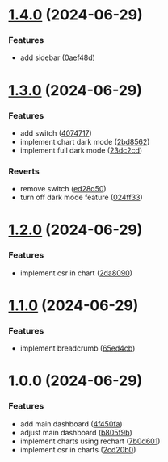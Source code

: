 # [1.4.0](https://github.com/dhiazfathra/frontend-starter/compare/v1.3.0...v1.4.0) (2024-06-29)


### Features

* add sidebar ([0aef48d](https://github.com/dhiazfathra/frontend-starter/commit/0aef48d9cb8d2acafe18928c8fc610ebadcdb11e))

# [1.3.0](https://github.com/dhiazfathra/frontend-starter/compare/v1.2.0...v1.3.0) (2024-06-29)


### Features

* add switch ([4074717](https://github.com/dhiazfathra/frontend-starter/commit/4074717625bc3da42d6c949c5e3e76c806a01a1e))
* implement chart dark mode ([2bd8562](https://github.com/dhiazfathra/frontend-starter/commit/2bd8562693f8ac5a58f3c086ac01ae9cea3cc046))
* implement full dark mode ([23dc2cd](https://github.com/dhiazfathra/frontend-starter/commit/23dc2cd813eee9b0fe29a9ba892b8a657878b522))


### Reverts

* remove switch ([ed28d50](https://github.com/dhiazfathra/frontend-starter/commit/ed28d509211c5de69f4fd51bf9cc3229200de816))
* turn off dark mode feature ([024ff33](https://github.com/dhiazfathra/frontend-starter/commit/024ff3357ae359b86e37000a4a1b93b7691b8e62))

# [1.2.0](https://github.com/dhiazfathra/frontend-starter/compare/v1.1.0...v1.2.0) (2024-06-29)


### Features

* implement csr in chart ([2da8090](https://github.com/dhiazfathra/frontend-starter/commit/2da8090639c33a747909db7f450cc90369a12d7e))

# [1.1.0](https://github.com/dhiazfathra/frontend-starter/compare/v1.0.0...v1.1.0) (2024-06-29)


### Features

* implement breadcrumb ([65ed4cb](https://github.com/dhiazfathra/frontend-starter/commit/65ed4cb799875890a5b517bfe5052075c782e2cf))

# 1.0.0 (2024-06-29)


### Features

* add main dashboard ([4f450fa](https://github.com/dhiazfathra/frontend-starter/commit/4f450fa90f1d0ae49a9f9c76a248cf5580536b3f))
* adjust main dashboard ([b805f9b](https://github.com/dhiazfathra/frontend-starter/commit/b805f9bb106726d25b708524e5b656c84e7dbcdc))
* implement charts using rechart ([7b0d601](https://github.com/dhiazfathra/frontend-starter/commit/7b0d60187dbcd6b4a927ccc2fd791ae50a044e2a))
* implement csr in charts ([2cd20b0](https://github.com/dhiazfathra/frontend-starter/commit/2cd20b02d89743af34621f84fd8dcdfb3cf71dd8))
